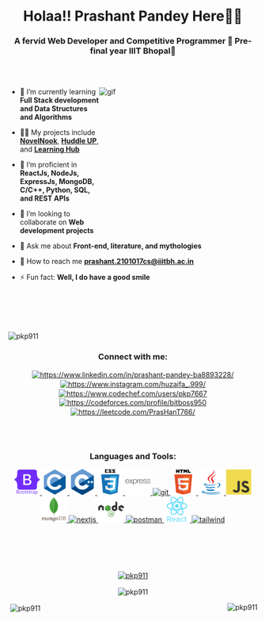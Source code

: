 <h1 align="center">Holaa!! Prashant Pandey Here💫💫</h1>
<h3 align="center">A fervid Web Developer and Competitive Programmer 👻 Pre-final year IIIT Bhopal🤖</h3>
<br></br>
<p>
    <img alt="gif" align="right" width="320" height="280"
        src="https://media.tenor.com/nwTD5-bwkRcAAAAC/shinji-ikari-thank-you.gif" />
</p>

- 🐾 I’m currently learning **Full Stack development and Data Structures and Algorithms**

- 👨‍💻 My projects include **[NovelNook](https://github.com/pkp911/NovelNook)**, **[Huddle UP](https://github.com/pkp911/Huddle-Up)**, and **[Learning Hub](https://github.com/pkp911/Learning-Hub)**

- 🔧 I’m proficient in **ReactJs, NodeJs, ExpressJs, MongoDB, C/C++, Python, SQL, and REST APIs**

- 🤝 I’m looking to collaborate on **Web development projects**

- 💬 Ask me about **Front-end, literature, and mythologies**

- 📧 How to reach me **prashant.2101017cs@iiitbh.ac.in**

- ⚡ Fun fact: **Well, I do have a good smile**

<br></br>
<br></br>
<p align="left">
    <img
        src="https://komarev.com/ghpvc/?username=pkp911&label=Profile%20views&color=0e75b6&style=flat"
        alt="pkp911" />
</p>

<p align="center">
    <h3 align="center">Connect with me:</h3>
    <p align="center">
        <a href="https://linkedin.com/in/prashant-pandey-ba8893228/" target="blank">
            <img align="center"
                src="https://raw.githubusercontent.com/rahuldkjain/github-profile-readme-generator/master/src/images/icons/Social/linked-in-alt.svg"
                alt="https://www.linkedin.com/in/prashant-pandey-ba8893228/" height="40" width="50" />
        </a>
        <a href="https://www.instagram.com/huzaifa_.999/" target="blank">
            <img align="center"
                src="https://raw.githubusercontent.com/rahuldkjain/github-profile-readme-generator/master/src/images/icons/Social/instagram.svg"
                alt="https://www.instagram.com/huzaifa_.999/" height="40" width="50" />
        </a>
        <a href="https://www.codechef.com/users/pkp7667" target="blank">
            <img align="center"
                src="https://cdn.jsdelivr.net/npm/simple-icons@3.1.0/icons/codechef.svg"
                alt="https://www.codechef.com/users/pkp7667" height="40" width="50" />
        </a>
        <a href="https://codeforces.com/profile/bitboss950" target="blank">
            <img align="center"
                src="https://raw.githubusercontent.com/rahuldkjain/github-profile-readme-generator/master/src/images/icons/Social/codeforces.svg"
                alt="https://codeforces.com/profile/bitboss950" height="40" width="50" />
        </a>
        <a href="https://leetcode.com/PrasHanT766/" target="blank">
            <img align="center"
                src="https://raw.githubusercontent.com/rahuldkjain/github-profile-readme-generator/master/src/images/icons/Social/leet-code.svg"
                alt="https://leetcode.com/PrasHanT766/" height="40" width="50" />
        </a>
    </p>
</p>
<br></br>
<h3 align="center">Languages and Tools:</h3>
<p align="center">
    <a href="https://getbootstrap.com" target="_blank" rel="noreferrer">
        <img
            src="https://raw.githubusercontent.com/devicons/devicon/master/icons/bootstrap/bootstrap-plain-wordmark.svg"
            alt="bootstrap" width="52" height="52" />
    </a>
    <a href="https://www.cprogramming.com/" target="_blank" rel="noreferrer">
        <img src="https://raw.githubusercontent.com/devicons/devicon/master/icons/c/c-original.svg"
            alt="c" width="52" height="52" />
    </a>
    <a href="https://www.w3schools.com/cpp/" target="_blank" rel="noreferrer">
        <img
            src="https://raw.githubusercontent.com/devicons/devicon/master/icons/cplusplus/cplusplus-original.svg"
            alt="cplusplus" width="52" height="52" />
    </a>
    <a href="https://www.w3schools.com/css/" target="_blank" rel="noreferrer">
        <img
            src="https://raw.githubusercontent.com/devicons/devicon/master/icons/css3/css3-original-wordmark.svg"
            alt="css3" width="52" height="52" />
    </a>
    <a href="https://expressjs.com" target="_blank" rel="noreferrer">
        <img
            src="https://raw.githubusercontent.com/devicons/devicon/master/icons/express/express-original-wordmark.svg"
            alt="express" width="52" height="52" />
    </a>
    <a href="https://git-scm.com/" target="_blank" rel="noreferrer">
        <img src="https://www.vectorlogo.zone/logos/git-scm/git-scm-icon.svg" alt="git" width="52"
        5  height="52" />
    </a>
    <a href="https://www.w3.org/html/" target="_blank" rel="noreferrer">
        <img
            src="https://raw.githubusercontent.com/devicons/devicon/master/icons/html5/html5-original-wordmark.svg"
            alt="html5" width="52" height="52" />
    </a>
    <a href="https://www.java.com" target="_blank" rel="noreferrer">
        <img
            src="https://raw.githubusercontent.com/devicons/devicon/master/icons/java/java-original.svg"
            alt="java" width="52" height="52" />
    </a>
    <a href="https://developer.mozilla.org/en-US/docs/Web/JavaScript" target="_blank"
        rel="noreferrer">
        <img
            src="https://raw.githubusercontent.com/devicons/devicon/master/icons/javascript/javascript-original.svg"
            alt="javascript" width="52" height="52" />
    </a>
    <a href="https://www.mongodb.com/" target="_blank" rel="noreferrer">
        <img
            src="https://raw.githubusercontent.com/devicons/devicon/master/icons/mongodb/mongodb-original-wordmark.svg"
            alt="mongodb" width="52" height="52" />
    </a>
    <a href="https://nextjs.org/" target="_blank" rel="noreferrer">
        <img src="https://cdn.worldvectorlogo.com/logos/nextjs-2.svg" alt="nextjs" width="52"
        5  height="40" />
    </a>
    <a href="https://nodejs.org" target="_blank" rel="noreferrer">
        <img
            src="https://raw.githubusercontent.com/devicons/devicon/master/icons/nodejs/nodejs-original-wordmark.svg"
            alt="nodejs" width="52" height="52" />
    </a>
    <a href="https://postman.com" target="_blank" rel="noreferrer">
        <img src="https://www.vectorlogo.zone/logos/getpostman/getpostman-icon.svg" alt="postman"
            width="52" height="52" />
    </a>
    <a href="https://reactjs.org/" target="_blank" rel="noreferrer">
        <img
            src="https://raw.githubusercontent.com/devicons/devicon/master/icons/react/react-original-wordmark.svg"
            alt="react" width="52" height="52" />
    </a>
    <a href="https://tailwindcss.com/" target="_blank" rel="noreferrer">
        <img src="https://www.vectorlogo.zone/logos/tailwindcss/tailwindcss-icon.svg" alt="tailwind"
            width="52" height="52" />
    </a>
</p>
<br></br>
<br></br>
<p align="center">
    <a href="https://github.com/ryo-ma/github-profile-trophy">
        <img src="https://github-profile-trophy.vercel.app/?username=pkp911&theme=darkhub" alt="pkp911" />
    </a>
</p>

<p align="center">
    <img align="center"
        src="https://github-readme-stats.vercel.app/api/top-langs?username=pkp911&show_icons=true&locale=en&layout=compact&theme=nightowl"
        alt="pkp911" />
</p>
<p align ="right">
    <img align="right" src="https://github-readme-streak-stats.herokuapp.com/?user=pkp911&theme=nightowl"
        alt="pkp911" />
</p>

<p>&nbsp;<img align="center"
        src="https://github-readme-stats.vercel.app/api?username=pkp911&show_icons=true&locale=en&theme=nightowl"
        alt="pkp911" /></p>
